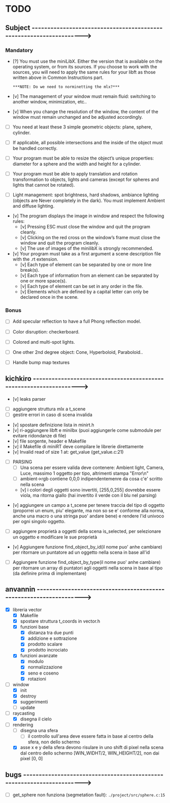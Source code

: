 # TODO

## Subject ------------------------------------------------------------------->

### Mandatory

- [?] You must use the miniLibX. Either the version that is available on the 
	  operating system, or from its sources. If you choose to work with the 
	  sources, you will need to apply the same rules for your libft as those 
	  written above in Common Instructions part.

	  ***NOTE: Do we need to norminetting the mlx?***

- [v] The management of your window must remain fluid: switching to another 
	  window, minimization, etc..

- [v] When you change the resolution of the window, the content of the window 
	  must remain unchanged and be adjusted accordingly.

- [ ] You need at least these 3 simple geometric objects: plane, sphere, 
	  cylinder.

- [ ] If applicable, all possible intersections and the inside of the object 
	  must be handled correctly.

- [ ] Your program must be able to resize the object’s unique properties: 
	  diameter for a sphere and the width and height for a cylinder.

- [ ] Your program must be able to apply translation and rotation 
      transformation to objects, lights and cameras (except for spheres and 
	  lights that cannot be rotated).

- [ ] Light management: spot brightness, hard shadows, ambiance lighting 
	  (objects are Never completely in the dark). You must implement Ambient 
	  and diffuse lighting.

- [v] The program displays the image in window and respect the following rules:
	- [v] Pressing ESC must close the window and quit the program cleanly.
	- [v] Clicking on the red cross on the window’s frame must close the window
		  and quit the program cleanly.
	- [v] The use of images of the minilibX is strongly recommended.
- [v] Your program must take as a first argument a scene description file with 
	  the .rt extension.
	- [v] Each type of element can be separated by one or more line break(s).
	- [v] Each type of information from an element can be separated by one or 
		  more space(s).
	- [v] Each type of element can be set in any order in the file.
	- [v] Elements which are defined by a capital letter can only be declared 
		  once in the scene.

### Bonus

- [ ] Add specular reflection to have a full Phong reflection model.

- [ ] Color disruption: checkerboard.

- [ ] Colored and multi-spot lights.

- [ ] One other 2nd degree object: Cone, Hyperboloid, Paraboloid..

- [ ] Handle bump map textures


## kichkiro ------------------------------------------------------------------>

- [v] leaks parser
- [ ] aggiungere struttura mlx a t_scene
- [ ] gestire errori in caso di scena invalida
- [v] spostare definizione lista in minirt.h
- [v] ri-aggiungere libft e minilbx (puoi aggiungerle come submodule per 
		evitare ridondanze di file)
- [v] file sorgente, header e Makefile
- [v] il Makefile di miniRT deve compilare le librerie direttamente
- [v] Invalid read of size 1 at: get_value (get_value.c:21)

- [ ] PARSING
	- [ ] Una scena per essere valida deve contenere: Ambient light, Camera, 
		  Luce, massimo 1 oggetto per tipo, altrimenti stampa "Error\n"
	- [ ] ambient->rgb contiene 0,0,0 indipendentemenre da cosa c'e' scritto 
		  nella scena
	- [v] i colori degli oggetti sono invertiti, [255,0,255] dovrebbe essere 
		  viola, ma ritorna giallo (hai invertito il verde con il blu nel 
		  parsing)

- [v] aggiungere un campo a t_scene per tenere traccia del tipo di oggetto 
	  (proporrei un enum, piu' elegante, ma non so se e' conforme alla norma,
	  anche una macro o una stringa puo' andare bene) e rendere l'id univoco 
	  per ogni singolo oggetto.
- [ ] aggiungere proprietà a oggetti della scena is_selected, per selezionare 
	  un oggetto e modificare le sue proprietà
- [v] Aggiungere funzione find_object_by_id(il nome puo' anhe cambiare) per 
	  ritornare un puntatore ad un oggetto nella scena in base all'id
- [ ] Aggiungere funzione find_object_by_type(il nome puo' anhe cambiare) per 
	  ritornare un array di puntatori agli oggetti nella scena in base al 
	  tipo (da definire prima di implementare)


## anvannin ------------------------------------------------------------------>

- [x] libreria vector
	- [x] Makefile
	- [x] spostare struttura t_coords in vector.h
	- [x] funzioni base
		- [x] distanza tra due punti
		- [x] addizione e sottrazione
		- [x] prodotto scalare
		- [x] prodotto incrociato
	- [x] funzioni avanzate
		- [x] modulo
		- [x] normalizzazione
		- [x] seno e coseno
		- [x] rotazioni

- [ ] window
	- [x] init
	- [x] destroy
	- [x] suggerimenti
	- [ ] update

- [ ] raycasting
	- [x] disegna il cielo

- [ ] rendering
	- [ ] disegna una sfera
		- [ ] il controllo sull'area deve essere fatta in base al centro della 
			  sfera, non dello schermo
	- [X] asse x e y della sfera devono risulare in uno shift di pixel nella 
		  scena dal centro dello schermo [WIN_WIDHT/2, WIN_HEIGHT/2], non dai 
		  pixel [0, 0]

## bugs ---------------------------------------------------------------------->

- [ ] get_sphere non funziona (segmetation fault): `./project/src/sphere.c:15`
